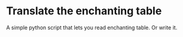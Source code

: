 # Translate the enchanting table
A simple python script that lets you read enchanting table. Or write it.